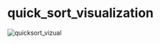 # quick_sort_visualization

![quicksort_vizual](https://user-images.githubusercontent.com/90929574/211224263-bd88a989-3116-4b50-8d9f-ce8794e43b20.gif)
